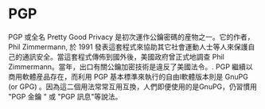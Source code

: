 [Title]: # (PGP)
[Difficulty]: # (初學者)
[Order]: # (90)

# PGP

PGP 或全名 Pretty Good Privacy 是初次運作公鑰密碼的産物之一。它的作者，Phil Zimmermann, 於 1991 發表這套程式來協助其它社會運動人士等人來保護自己的通訊安全。當這套程式傳佈到國外後，美國政府曾正式地調查 Phil Zimmermann。當年，出口有關公鑰加密技術是違反了美國法令。. PGP 繼續以商用軟體産品存在，而利用 PGP 基本標準來執行的自由l軟體版本則是 GnuPG (or GPG) 。因為這二個用法常常互用互換，人們即便使用的是GnuPG，仍習慣用 "PGP 金鑰 " 或 "PGP 訊息"等說法。